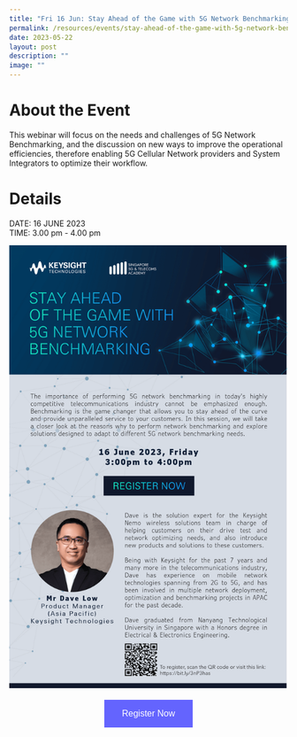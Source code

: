 ```yaml
---
title: "Fri 16 Jun: Stay Ahead of the Game with 5G Network Benchmarking"
permalink: /resources/events/stay-ahead-of-the-game-with-5g-network-benchmarking/
date: 2023-05-22
layout: post
description: ""
image: ""
---
```

# About the Event

This webinar will focus on the needs and challenges of 5G Network Benchmarking, and the discussion on new ways to improve the operational efficiencies, therefore enabling 5G Cellular Network providers and System Integrators to optimize their workflow.

# Details
DATE: 16 JUNE 2023 <br> 
TIME: 3.00 pm - 4.00 pm

![Keysight Webinar 2023](/images/events/edmss_keysight%20webinar.png)

<style>
#register {
  background-color: #0000ff;
  border: none;
  color: white;
  padding: 16px 32px;
  text-align: center;
  font-size: 16px;
  margin: 4px 2px;
  opacity: 0.6;
  transition: 0.3s;
  display: inline-block;
  text-decoration: none;
  cursor: pointer;
}
</style>

<center><a href="https://bit.ly/3nP3has" target="_blank"><button id="register" class="btn">Register Now</button></a></center>